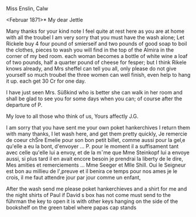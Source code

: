 Miss Enslin, Calw

 <Februar 1871>*
My dear Jettle

Many thanks for your kind note I feel quite at rest here as you are at home with all the troubel I am very sorry that you must have the wash alone; Let Rickele buy 4 four pound of smierseif and two pounds of good soap to boil the clothes, pieces to wash you will find in the top of the Almira in the corner of my bed room. each woman becomes a bottle of white wine a loaf of two pounds, half a quarter pound of cheese for fesper; but I think Rikele knows already, and Mrs sheffel can tell you all, only please do not give yourself so much troubel the three women can well finish, even help to hang it up. each get 30 Cr for one day.

I have just seen Mrs. Süßkind who is better she can walk in her room and shall be glad to see you for some days when you can; of course after the departure of P.

My love to all those who think of us,
 Yours affectly J.G.

I am sorry that you have sent me your own poket hankerchives I return them with many thanks, I let wash here, and get them pretty quickly, 
Je remercie de coeur chŠre Emelie pour son bon petit billet, comme aussi pour la gel‚e qu'elle a eu la bont‚ d'envoyer … P. pour le moment il a suffisament tant avec celle qu'elle lui a envoy‚ et de la mˆme que Mme Steinkopf lui a envoye aussi, si plus tard il en avait encore besoin je prendrai la liberty de le dire, Mes amities et remerciements … Mme Seeger et Mlle Shill. Oui le Seigneur est bon au millieu de l'‚preuve et il benira ce temps pour nos ames je le crois, il me faut attendre jour par jour comme un enfant,

After the wash send me please poket hankerchieves and a shirt for me and the night shirts of Paul if David s box has not come must send to the führman the key to open it is with other keys hanging on the side of the bookshelf on the green tabel where papas cap stands
